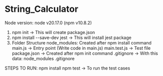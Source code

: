 # String_Calculator

Node version: node v20.17.0 (npm v10.8.2)

1. npm init -> This will create package.json
2. npm install --save-dev jest -> This will install jest package
3. Folder Structure
    node_modules: Created after npm install command
    main.js -> Entry point (Write code in main.js)
    main.test.js -> Test file
    package.json -> Created after npm init command
    .gitignore -> With this data:
                node_modules
                .gitignore


STEPS TO RUN:
    npm install
    npm test -> To run the test cases
    



